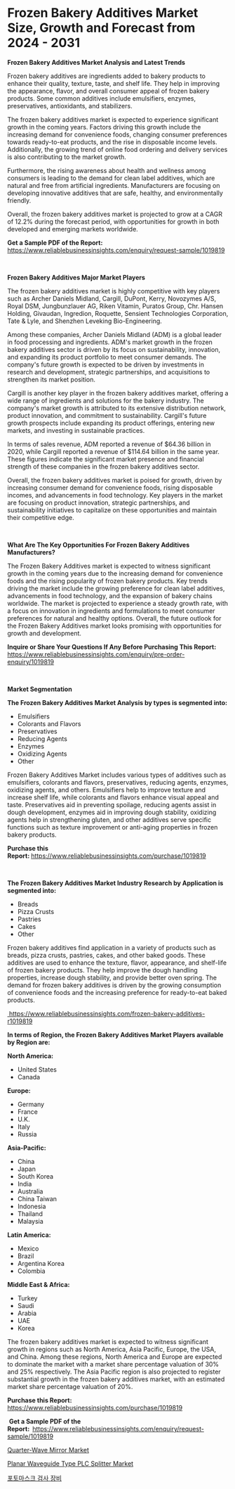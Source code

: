<p><h1>Frozen Bakery Additives Market Size, Growth and Forecast from 2024 - 2031</h1></p><p><strong>Frozen Bakery Additives Market Analysis and Latest Trends</strong></p>
<p><p>Frozen bakery additives are ingredients added to bakery products to enhance their quality, texture, taste, and shelf life. They help in improving the appearance, flavor, and overall consumer appeal of frozen bakery products. Some common additives include emulsifiers, enzymes, preservatives, antioxidants, and stabilizers.</p><p>The frozen bakery additives market is expected to experience significant growth in the coming years. Factors driving this growth include the increasing demand for convenience foods, changing consumer preferences towards ready-to-eat products, and the rise in disposable income levels. Additionally, the growing trend of online food ordering and delivery services is also contributing to the market growth.</p><p>Furthermore, the rising awareness about health and wellness among consumers is leading to the demand for clean label additives, which are natural and free from artificial ingredients. Manufacturers are focusing on developing innovative additives that are safe, healthy, and environmentally friendly.</p><p>Overall, the frozen bakery additives market is projected to grow at a CAGR of 12.2% during the forecast period, with opportunities for growth in both developed and emerging markets worldwide.</p></p>
<p><strong>Get a Sample PDF of the Report:&nbsp;</strong> <a href="https://www.reliablebusinessinsights.com/enquiry/request-sample/1019819">https://www.reliablebusinessinsights.com/enquiry/request-sample/1019819</a></p>
<p>&nbsp;</p>
<p><strong>Frozen Bakery Additives Major Market Players</strong></p>
<p><p>The frozen bakery additives market is highly competitive with key players such as Archer Daniels Midland, Cargill, DuPont, Kerry, Novozymes A/S, Royal DSM, Jungbunzlauer AG, Riken Vitamin, Puratos Group, Chr. Hansen Holding, Givaudan, Ingredion, Roquette, Sensient Technologies Corporation, Tate & Lyle, and Shenzhen Leveking Bio-Engineering.</p><p>Among these companies, Archer Daniels Midland (ADM) is a global leader in food processing and ingredients. ADM's market growth in the frozen bakery additives sector is driven by its focus on sustainability, innovation, and expanding its product portfolio to meet consumer demands. The company's future growth is expected to be driven by investments in research and development, strategic partnerships, and acquisitions to strengthen its market position.</p><p>Cargill is another key player in the frozen bakery additives market, offering a wide range of ingredients and solutions for the bakery industry. The company's market growth is attributed to its extensive distribution network, product innovation, and commitment to sustainability. Cargill's future growth prospects include expanding its product offerings, entering new markets, and investing in sustainable practices.</p><p>In terms of sales revenue, ADM reported a revenue of $64.36 billion in 2020, while Cargill reported a revenue of $114.64 billion in the same year. These figures indicate the significant market presence and financial strength of these companies in the frozen bakery additives sector.</p><p>Overall, the frozen bakery additives market is poised for growth, driven by increasing consumer demand for convenience foods, rising disposable incomes, and advancements in food technology. Key players in the market are focusing on product innovation, strategic partnerships, and sustainability initiatives to capitalize on these opportunities and maintain their competitive edge.</p></p>
<p>&nbsp;</p>
<p><strong>What Are The Key Opportunities For Frozen Bakery Additives Manufacturers?</strong></p>
<p><p>The Frozen Bakery Additives market is expected to witness significant growth in the coming years due to the increasing demand for convenience foods and the rising popularity of frozen bakery products. Key trends driving the market include the growing preference for clean label additives, advancements in food technology, and the expansion of bakery chains worldwide. The market is projected to experience a steady growth rate, with a focus on innovation in ingredients and formulations to meet consumer preferences for natural and healthy options. Overall, the future outlook for the Frozen Bakery Additives market looks promising with opportunities for growth and development.</p></p>
<p><strong>Inquire or Share Your Questions If Any Before Purchasing This Report:</strong> <a href="https://www.reliablebusinessinsights.com/enquiry/pre-order-enquiry/1019819">https://www.reliablebusinessinsights.com/enquiry/pre-order-enquiry/1019819</a></p>
<p>&nbsp;</p>
<p><strong>Market Segmentation</strong></p>
<p><strong>The Frozen Bakery Additives Market Analysis by types is segmented into:</strong></p>
<p><ul><li>Emulsifiers</li><li>Colorants and Flavors</li><li>Preservatives</li><li>Reducing Agents</li><li>Enzymes</li><li>Oxidizing Agents</li><li>Other</li></ul></p>
<p><p>Frozen Bakery Additives Market includes various types of additives such as emulsifiers, colorants and flavors, preservatives, reducing agents, enzymes, oxidizing agents, and others. Emulsifiers help to improve texture and increase shelf life, while colorants and flavors enhance visual appeal and taste. Preservatives aid in preventing spoilage, reducing agents assist in dough development, enzymes aid in improving dough stability, oxidizing agents help in strengthening gluten, and other additives serve specific functions such as texture improvement or anti-aging properties in frozen bakery products.</p></p>
<p><strong>Purchase this Report:&nbsp;</strong><a href="https://www.reliablebusinessinsights.com/purchase/1019819">https://www.reliablebusinessinsights.com/purchase/1019819</a></p>
<p>&nbsp;</p>
<p><strong>The Frozen Bakery Additives Market Industry Research by Application is segmented into:</strong></p>
<p><ul><li>Breads</li><li>Pizza Crusts</li><li>Pastries</li><li>Cakes</li><li>Other</li></ul></p>
<p><p>Frozen bakery additives find application in a variety of products such as breads, pizza crusts, pastries, cakes, and other baked goods. These additives are used to enhance the texture, flavor, appearance, and shelf-life of frozen bakery products. They help improve the dough handling properties, increase dough stability, and provide better oven spring. The demand for frozen bakery additives is driven by the growing consumption of convenience foods and the increasing preference for ready-to-eat baked products.</p></p>
<p><a href="https://www.reliablebusinessinsights.com/frozen-bakery-additives-r1019819">&nbsp;https://www.reliablebusinessinsights.com/frozen-bakery-additives-r1019819</a></p>
<p><strong>In terms of Region, the Frozen Bakery Additives Market Players available by Region are:</strong></p>
<p>
    <p> <strong> North America: </strong>
        <ul>
            <li>United States</li>
            <li>Canada</li>
        </ul>
        </p> 
    <p> <strong> Europe: </strong>
        <ul>
            <li>Germany</li>
            <li>France</li>
            <li>U.K.</li>
            <li>Italy</li>
            <li>Russia</li>
        </ul>
        </p> 
    <p> <strong> Asia-Pacific: </strong>
        <ul>
            <li>China</li>
            <li>Japan</li>
            <li>South Korea</li>
            <li>India</li>
            <li>Australia</li>
            <li>China Taiwan</li>
            <li>Indonesia</li>
            <li>Thailand</li>
            <li>Malaysia</li>
        </ul>
        </p> 
    <p> <strong> Latin America: </strong>
        <ul>
            <li>Mexico</li>
            <li>Brazil</li>
            <li>Argentina Korea</li>
            <li>Colombia</li>
        </ul>
        </p> 
    <p> <strong> Middle East & Africa: </strong>
        <ul>
            <li>Turkey</li>
            <li>Saudi</li>
            <li>Arabia</li>
            <li>UAE</li>
            <li>Korea</li>
        </ul>
    </p>
    </p>
<p><p>The frozen bakery additives market is expected to witness significant growth in regions such as North America, Asia Pacific, Europe, the USA, and China. Among these regions, North America and Europe are expected to dominate the market with a market share percentage valuation of 30% and 25% respectively. The Asia Pacific region is also projected to register substantial growth in the frozen bakery additives market, with an estimated market share percentage valuation of 20%.</p></p>
<p><strong>Purchase this Report: </strong><a href="https://www.reliablebusinessinsights.com/purchase/1019819">https://www.reliablebusinessinsights.com/purchase/1019819</a></p>
<p>&nbsp;<strong>Get a Sample PDF of the Report:&nbsp;&nbsp;</strong><a href="https://www.reliablebusinessinsights.com/enquiry/request-sample/1019819">https://www.reliablebusinessinsights.com/enquiry/request-sample/1019819</a></p>
<p><strong></strong></p>
<p><p><a href="https://github.com/sahltyb2/Market-Research-Report-List-1/blob/main/quarter-wave-mirror-market.md">Quarter-Wave Mirror Market</a></p><p><a href="https://github.com/jhonangga41/Market-Research-Report-List-1/blob/main/planar-waveguide-type-plc-splitter-market.md">Planar Waveguide Type PLC Splitter Market</a></p><p><a href="https://github.com/asratman/Market-Research-Report-List-1/blob/main/7244686160705.md">포토마스크 검사 장비</a></p></p>